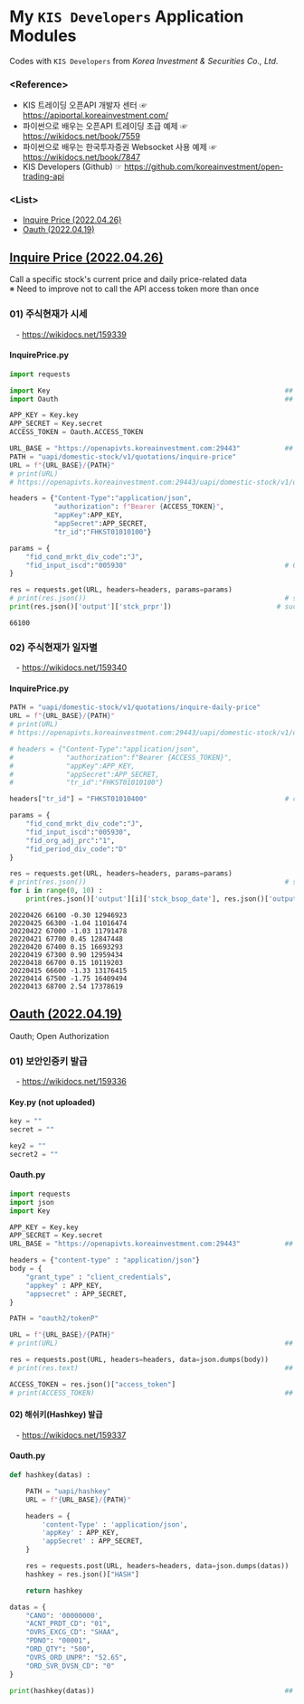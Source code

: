 # My `KIS Developers` Application Modules

Codes with `KIS Developers` from *Korea Investment & Securities Co., Ltd.*


### \<Reference>
- KIS 트레이딩 오픈API 개발자 센터 ☞ https://apiportal.koreainvestment.com/
- 파이썬으로 배우는 오픈API 트레이딩 초급 예제 ☞ https://wikidocs.net/book/7559
- 파이썬으로 배우는 한국투자증권 Websocket 사용 예제 ☞ https://wikidocs.net/book/7847
- KIS Developers (Github) ☞ https://github.com/koreainvestment/open-trading-api


### \<List>
- [Inquire Price (2022.04.26)](#inquire-price-20220426)
- [Oauth (2022.04.19)](#oauth-20220419)


## [Inquire Price (2022.04.26)](#list)

Call a specific stock's current price and daily price-related data  
※ Need to improve not to call the API access token more than once

### 01) 주식현재가 시세
&nbsp;&nbsp; - https://wikidocs.net/159339

#### InquirePrice.py
```python
import requests

import Key                                                          ## save keys seperately
import Oauth                                                        ## call Oauth.ACCESS_TOKEN

APP_KEY = Key.key
APP_SECRET = Key.secret
ACCESS_TOKEN = Oauth.ACCESS_TOKEN
```
```python
URL_BASE = "https://openapivts.koreainvestment.com:29443"           ## 모의투자
PATH = "uapi/domestic-stock/v1/quotations/inquire-price"
URL = f"{URL_BASE}/{PATH}"
# print(URL)
# https://openapivts.koreainvestment.com:29443/uapi/domestic-stock/v1/quotations/inquire-price

headers = {"Content-Type":"application/json", 
           "authorization": f"Bearer {ACCESS_TOKEN}",
           "appKey":APP_KEY,
           "appSecret":APP_SECRET,
           "tr_id":"FHKST01010100"}

params = {
    "fid_cond_mrkt_div_code":"J",
    "fid_input_iscd":"005930"                                       # 005930; 삼성전자
}

res = requests.get(URL, headers=headers, params=params)
# print(res.json())                                                 # success; call all data
print(res.json()['output']['stck_prpr'])                          # success
```
```
66100
```

### 02) 주식현재가 일자별
&nbsp;&nbsp; - https://wikidocs.net/159340

#### InquirePrice.py
```python
PATH = "uapi/domestic-stock/v1/quotations/inquire-daily-price"
URL = f"{URL_BASE}/{PATH}"
# print(URL)
# https://openapivts.koreainvestment.com:29443/uapi/domestic-stock/v1/quotations/inquire-daily-price

# headers = {"Content-Type":"application/json",
#             "authorization":f"Bearer {ACCESS_TOKEN}",
#             "appKey":APP_KEY,
#             "appSecret":APP_SECRET,
#             "tr_id":"FHKST01010100"}

headers["tr_id"] = "FHKST01010400"                                  # change only 'tr_id' among the parameters in 'headers'

params = {
    "fid_cond_mrkt_div_code":"J",
    "fid_input_iscd":"005930",
    "fid_org_adj_prc":"1",
    "fid_period_div_code":"D"
}

res = requests.get(URL, headers=headers, params=params)
# print(res.json())                                                 # success; call all data
for i in range(0, 10) :
    print(res.json()['output'][i]['stck_bsop_date'], res.json()['output'][i]['stck_clpr'], res.json()['output'][i]['prdy_ctrt'], res.json()['output'][i]['acml_vol'])
```
```
20220426 66100 -0.30 12946923
20220425 66300 -1.04 11016474
20220422 67000 -1.03 11791478
20220421 67700 0.45 12847448
20220420 67400 0.15 16693293
20220419 67300 0.90 12959434
20220418 66700 0.15 10119203
20220415 66600 -1.33 13176415
20220414 67500 -1.75 16409494
20220413 68700 2.54 17378619
```


## [Oauth (2022.04.19)](#list)

Oauth; Open Authorization

### 01) 보안인증키 발급
&nbsp;&nbsp; - https://wikidocs.net/159336

#### Key.py (not uploaded)
```python
key = ""
secret = ""

key2 = ""
secret2 = ""
```

#### Oauth.py
```python
import requests
import json
import Key
```
```python
APP_KEY = Key.key
APP_SECRET = Key.secret
URL_BASE = "https://openapivts.koreainvestment.com:29443"           ## 모의투자

headers = {"content-type" : "application/json"}
body = {
    "grant_type" : "client_credentials",
    "appkey" : APP_KEY, 
    "appsecret" : APP_SECRET,
}

PATH = "oauth2/tokenP"

URL = f"{URL_BASE}/{PATH}"
# print(URL)                                                        ## https://openapivts.koreainvestment.com:29443/oauth2/token

res = requests.post(URL, headers=headers, data=json.dumps(body))
# print(res.text)                                                   ## {"access_token":"ACCESS_TOKEN","token_type":"Bearer","expires_in":86400}

ACCESS_TOKEN = res.json()["access_token"]
# print(ACCESS_TOKEN)                                               ## Success
```

#### 02) 해쉬키(Hashkey) 발급
&nbsp;&nbsp; - https://wikidocs.net/159337

#### Oauth.py
```python
def hashkey(datas) :

    PATH = "uapi/hashkey"
    URL = f"{URL_BASE}/{PATH}"

    headers = {
        'content-Type' : 'application/json',
        'appKey' : APP_KEY,
        'appSecret' : APP_SECRET,
    }

    res = requests.post(URL, headers=headers, data=json.dumps(datas))
    hashkey = res.json()["HASH"]

    return hashkey
```
```python
datas = {
    "CANO": '00000000',
    "ACNT_PRDT_CD": "01",
    "OVRS_EXCG_CD": "SHAA",
    "PDNO": "00001",
    "ORD_QTY": "500",
    "OVRS_ORD_UNPR": "52.65",
    "ORD_SVR_DVSN_CD": "0"
}

print(hashkey(datas))                                               ## Success
```